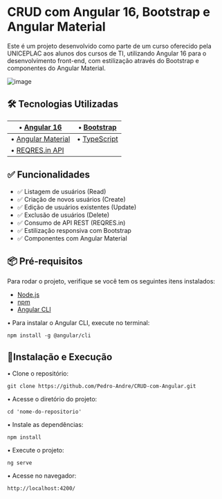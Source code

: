 # CRUD com Angular 16, Bootstrap e Angular Material

Este é um projeto desenvolvido como parte de um curso oferecido pela UNICEPLAC aos alunos dos cursos de TI, utilizando Angular 16 para o desenvolvimento front-end, com estilização através do Bootstrap e componentes do Angular Material.

![image](https://github.com/user-attachments/assets/d1e33091-012b-4d97-a8ab-044976f19c43)

## 🛠️ Tecnologias Utilizadas

| • [Angular 16](https://angular.io/)                | • [Bootstrap](https://getbootstrap.com/)        |
| -------------------------------------------------- | ----------------------------------------------- |
| • [Angular Material](https://material.angular.io/) | • [TypeScript](https://www.typescriptlang.org/) |
| • [REQRES.in API](https://reqres.in/) |

## ✅ Funcionalidades

- ✅ Listagem de usuários (Read)
- ✅ Criação de novos usuários (Create)
- ✅ Edição de usuários existentes (Update)
- ✅ Exclusão de usuários (Delete)
- ✅ Consumo de API REST (REQRES.in)
- ✅ Estilização responsiva com Bootstrap
- ✅ Componentes com Angular Material

## 📦 Pré-requisitos

Para rodar o projeto, verifique se você tem os seguintes itens instalados:

- [Node.js](https://nodejs.org/)
- [npm](https://www.npmjs.com/)
- [Angular CLI](https://angular.io/cli)

• Para instalar o Angular CLI, execute no terminal:

```
npm install -g @angular/cli
```

## 🚀Instalação e Execução

• Clone o repositório:

```
git clone https://github.com/Pedro-Andre/CRUD-com-Angular.git
```

• Acesse o diretório do projeto:

```
cd 'nome-do-repositorio'
```

• Instale as dependências:

```
npm install
```

• Execute o projeto:

```
ng serve
```

• Acesse no navegador:

```
http://localhost:4200/
```
